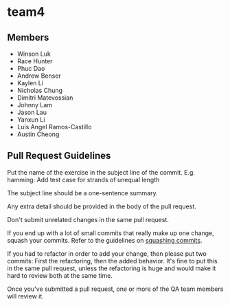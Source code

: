 # team4

## Members
* Winson Luk
* Race Hunter
* Phuc Dao
* Andrew Benser
* Kaylen Li
* Nicholas Chung
* Dimitri Matevossian
* Johnny Lam
* Jason Lau
* Yanxun Li
* Luis Angel Ramos-Castillo
* Austin Cheong



## Pull Request Guidelines

Put the name of the exercise in the subject line of the commit. E.g. hamming: Add test case for strands of unequal length

The subject line should be a one-sentence summary.

Any extra detail should be provided in the body of the pull request.

Don't submit unrelated changes in the same pull request.

If you end up with a lot of small commits that really make up one change, squash your commits. Refer to the guidelines on [squashing commits](https://github.com/exercism/docs/blob/master/contributing/git-basics.md#squashing).

If you had to refactor in order to add your change, then please put two commits: First the refactoring, then the added behavior. It's fine to put this in the same pull request, unless the refactoring is huge and would make it hard to review both at the same time.

Once you've submitted a pull request, one or more of the QA team members will review it.
